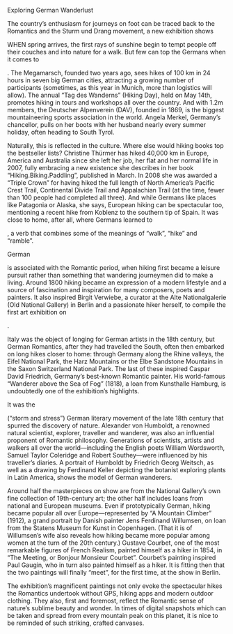 Exploring German Wanderlust

The country’s enthusiasm for journeys on foot can be traced back to the Romantics and the Sturm und Drang movement, a new exhibition shows

WHEN spring arrives, the first rays of sunshine begin to tempt people off their couches and into nature for a walk. But few can top the Germans when it comes to 

. The Megamarsch, founded two years ago, sees hikes of 100 km in 24 hours in seven big German cities, attracting a growing number of participants (sometimes, as this year in Munich, more than logistics will allow). The annual “Tag des Wanderns” (Hiking Day), held on May 14th, promotes hiking in tours and workshops all over the country. And with 1.2m members, the Deutscher Alpenverein (DAV), founded in 1869, is the biggest mountaineering sports association in the world. Angela Merkel, Germany’s chancellor, pulls on her boots with her husband nearly every summer holiday, often heading to South Tyrol. 

Naturally, this is reflected in the culture. Where else would hiking books top the bestseller lists? Christine Thürmer has hiked 40,000 km in Europe, America and Australia since she left her job, her flat and her normal life in 2007, fully embracing a new existence she describes in her book “Hiking.Biking.Paddling”, published in March. In 2008 she was awarded a “Triple Crown” for having hiked the full length of North America’s Pacific Crest Trail, Continental Divide Trail and Appalachian Trail (at the time, fewer than 100 people had completed all three). And while Germans like places like Patagonia or Alaska, she says, European hiking can be spectacular too, mentioning a recent hike from Koblenz to the southern tip of Spain. It was close to home, after all, where Germans learned to 

, a verb that combines some of the meanings of “walk”, “hike” and “ramble”. 

German 

 is associated with the Romantic period, when hiking first became a leisure pursuit rather than something that wandering journeymen did to make a living. Around 1800 hiking became an expression of a modern lifestyle and a source of fascination and inspiration for many composers, poets and painters. It also inspired Birgit Verwiebe, a curator at the Alte Nationalgalerie (Old National Gallery) in Berlin and a passionate hiker herself, to compile the first art exhibition on 

. 

Italy was the object of longing for German artists in the 18th century, but German Romantics, after they had travelled the South, often then embarked on long hikes closer to home: through Germany along the Rhine valleys, the Eifel National Park, the Harz Mountains or the Elbe Sandstone Mountains in the Saxon Switzerland National Park. The last of these inspired Caspar David Friedrich, Germany’s best-known Romantic painter. His world-famous “Wanderer above the Sea of Fog” (1818), a loan from Kunsthalle Hamburg, is undoubtedly one of the exhibition’s highlights.  

It was the 

 (“storm and stress”) German literary movement of the late 18th century that spurred the discovery of nature. Alexander von Humboldt, a renowned natural scientist, explorer, traveller and wanderer, was also an influential proponent of Romantic philosophy. Generations of scientists, artists and walkers all over the world—including the English poets William Wordsworth, Samuel Taylor Coleridge and Robert Southey—were influenced by his traveller’s diaries. A portrait of Humboldt by Friedrich Georg Weitsch, as well as a drawing by Ferdinand Keller depicting the botanist exploring plants in Latin America, shows the model of German wanderers.

Around half the masterpieces on show are from the National Gallery’s own fine collection of 19th-century art; the other half includes loans from national and European museums. Even if prototypically German, hiking became popular all over Europe—represented by “A Mountain Climber” (1912), a grand portrait by Danish painter Jens Ferdinand Willumsen, on loan from the Statens Museum for Kunst in Copenhagen. (That it is of Willumsen’s wife also reveals how hiking became more popular among women at the turn of the 20th century.) Gustave Courbet, one of the most remarkable figures of French Realism, painted himself as a hiker in 1854, in “The Meeting, or Bonjour Monsieur Courbet”. Courbet’s painting inspired Paul Gaugin, who in turn also painted himself as a hiker. It is fitting then that the two paintings will finally “meet”, for the first time, at the show in Berlin.

The exhibition’s magnificent paintings not only evoke the spectacular hikes the Romantics undertook without GPS, hiking apps and modern outdoor clothing. They also, first and foremost, reflect the Romantic sense of nature’s sublime beauty and wonder. In times of digital snapshots which can be taken and spread from every mountain peak on this planet, it is nice to be reminded of such striking, crafted canvases.